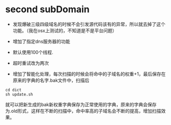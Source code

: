 
# second subDomain

* 发现爆破三级四级域名的时候不会引发源代码该有的异常，所以就去掉了这个功能。（我在osx上测试的，不知道是不是平台问题）
* 增加了指定dns服务器的功能
* 默认使用100个线程.
* 超时重试改为两次

* 增加了智能化处理，每次扫描的时候会将命中的子域名的权重+1，最后保存在原来的字典的名字.bak文件中，扫描后
```
cd dict
sh update.sh
```
就可以把新生成的bak新权重字典保存为正常使用的字典，原来的字典会保存为.old形式，这样在不断的扫描中，命中率高的子域名会不断的提高，增加扫描效果。
